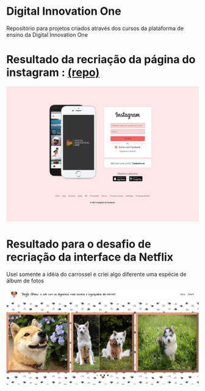 # Digital Innovation One

Repositório para projetos criados através dos cursos da plataforma de ensino da Digital Innovation One

#

# Resultado da recriação da página do instagram : <a href="https://github.com/lucian-af/digital-innovation-one/tree/main/recriando-home-instagran" target="_blank">(repo)</a>

<img src="./recriando-home-instagran/assets/img-final.png" alt="Imagem do projeto concluído"/>

#

# Resultado para o desafio de recriação da interface da Netflix

Usei somente a idéia do carrossel e criei algo diferente uma espécie de álbum de fotos

<img src="./recriando-home-netflix/assets/imgs/img-final.png" alt="Imagem do projeto concluído"/>
